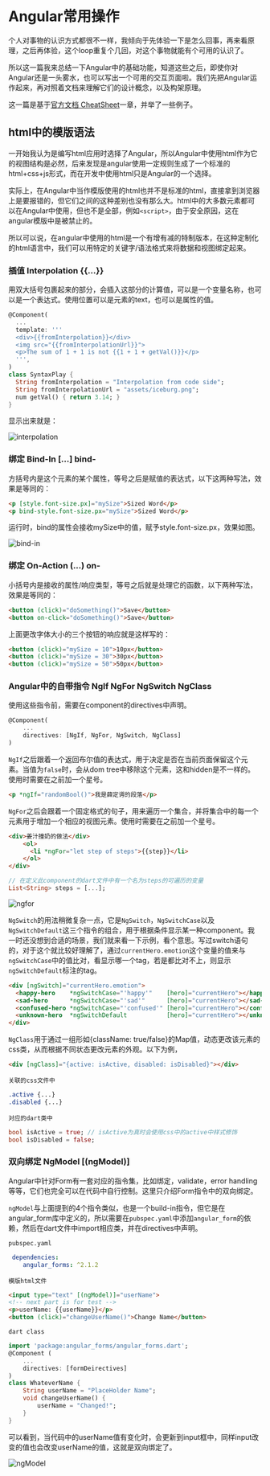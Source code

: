 # Angular常用操作

个人对事物的认识方式都很不一样，我倾向于先体验一下是怎么回事，再来看原理，之后再体验，这个loop重复个几回，对这个事物就能有个可用的认识了。

所以这一篇我来总结一下Angular中的基础功能，知道这些之后，即使你对Angular还是一头雾水，也可以写出一个可用的交互页面啦。我们先把Angular运作起来，再对照着文档来理解它们的设计概念，以及构架原理。

这一篇是基于[官方文档 CheatSheet](https://webdev.dartlang.org/angular/cheatsheet)一章，并举了一些例子。

## html中的模版语法

一开始我认为是编写html应用时选择了Angular，所以Angular中使用html作为它的视图结构是必然，后来发现是angular使用一定规则生成了一个标准的html+css+js形式，而在开发中使用html只是Angular的一个选择。

实际上，在Angular中当作模版使用的html也并不是标准的html，直接拿到浏览器上是要报错的，但它们之间的这种差别也没有那么大。html中的大多数元素都可以在Angular中使用，但也不是全部，例如`<script>`，由于安全原因，这在angular模版中是被禁止的。

所以可以说，在angular中使用的html是一个有增有减的特制版本，在这种定制化的html语言中，我们可以用特定的关键字/语法格式来将数据和视图绑定起来。

### 插值 Interpolation {{…}}

用双大括号包裹起来的部分，会插入这部分的计算值，可以是一个变量名称，也可以是一个表达式。使用位置可以是元素的text，也可以是属性的值。
``` dart
@Component(
  ...
  template: ''' 
  <div>{{fromInterpolation}}</div>
  <img src="{{fromInterpolationUrl}}">
  <p>The sum of 1 + 1 is not {{1 + 1 + getVal()}}</p>
  ''',
)
class SyntaxPlay {
  String fromInterpolation = "Interpolation from code side";
  String fromInterpolationUrl = "assets/iceburg.png";
  num getVal() { return 3.14; }
}
```
显示出来就是：

![interpolation](src_5_interpolation.png)

### 绑定 Bind-In [...] bind-

方括号内是这个元素的某个属性，等号之后是赋值的表达式，以下这两种写法，效果是等同的：

``` html
<p [style.font-size.px]="mySize">Sized Word</p>
<p bind-style.font-size.px="mySize">Sized Word</p>
```
运行时，bind的属性会接收mySize中的值，赋予style.font-size.px，效果如图。

![bind-in](src_5_bind_in.gif)

### 绑定 On-Action (...) on-

小括号内是接收的属性/响应类型，等号之后就是处理它的函数，以下两种写法，效果是等同的：

``` html
<button (click)="doSomething()">Save</button>
<button on-click="doSomething()">Save</button>
```

上面更改字体大小的三个按钮的响应就是这样写的：
``` html
<button (click)="mySize = 10">10px</button>
<button (click)="mySize = 30">30px</button>
<button (click)="mySize = 50">50px</button>
```

### Angular中的自带指令 NgIf NgFor NgSwitch NgClass

使用这些指令前，需要在component的directives中声明。

``` dart
@Component(
    ...
    directives: [NgIf, NgFor, NgSwitch, NgClass]
)
```

`NgIf`之后跟着一个返回布尔值的表达式，用于决定是否在当前页面保留这个元素。当值为`false`时，会从dom tree中移除这个元素，这和hidden是不一样的。使用时需要在之前加一个星号。

``` html
<p *ngIf="randomBool()">我是薛定谔的段落</p>
```

`NgFor`之后会跟着一个固定格式的句子，用来遍历一个集合，并将集合中的每一个元素用于增加一个相应的视图元素。使用时需要在之前加一个星号。

``` html
<div>姜汁撞奶的做法</div>
    <ol>
      <li *ngFor="let step of steps">{{step}}</li>
    </ol>
</div>
```
``` dart
// 在定义此component的dart文件中有一个名为steps的可遍历的变量
List<String> steps = [...];
```
![ngfor](src_5_ngfor.png)

`NgSwitch`的用法稍微复杂一点，它是`NgSwitch`，`NgSwitchCase`以及`NgSwitchDefault`这三个指令的组合，用于根据条件显示某一种component。我一时还没想到合适的场景，我们就来看一下示例，看个意思。写过switch语句的，对于这个就比较好理解了，通过`currentHero.emotion`这个变量的值来与`ngSwitchCase`中的值比对，看显示哪一个tag，若是都比对不上，则显示`ngSwitchDefault`标注的tag。

``` html
<div [ngSwitch]="currentHero.emotion">
  <happy-hero    *ngSwitchCase="'happy'"    [hero]="currentHero"></happy-hero>
  <sad-hero      *ngSwitchCase="'sad'"      [hero]="currentHero"></sad-hero>
  <confused-hero *ngSwitchCase="'confused'" [hero]="currentHero"></confused-hero>
  <unknown-hero  *ngSwitchDefault           [hero]="currentHero"></unknown-hero>
</div>
```

`NgClass`用于通过一组形如{className: true/false}的Map值，动态更改该元素的css类，从而根据不同状态更改元素的外观。以下为例，

``` html
<div [ngClass]="{active: isActive, disabled: isDisabled}"></div>
```
`关联的css文件中`
``` css
.active {...}
.disabled {...}
```
`对应的dart类中`
``` dart
bool isActive = true; // isActive为真时会使用css中的active中样式修饰
bool isDisabled = false;
```

### 双向绑定 NgModel [(ngModel)]

Angular中针对Form有一套对应的指令集，比如绑定，validate，error handling等等，它们也完全可以在代码中自行控制。这里只介绍Form指令中的双向绑定。

`ngModel`与上面提到的4个指令类似，也是一个build-in指令，但它是在angular_form库中定义的，所以需要在`pubspec.yaml`中添加`angular_form`的依赖，然后在dart文件中import相应类，并在directives中声明。

`pubspec.yaml`
``` yaml
 dependencies:
    angular_forms: ^2.1.2
```
`模版html文件`
``` html
<input type="text" [(ngModel)]="userName">
<!-- next part is for test -->
<p>userName: {{userName}}</p>
<button (click)="changeUserName()">Change Name</button>
```
`dart class`
``` dart
import 'package:angular_forms/angular_forms.dart';
@Component (
    ...
    directives: [formDeirectives]
)
class WhateverName {
    String userName = "PlaceHolder Name";
    void changeUserName() {
        userName = "Changed!";
    }
}
```
可以看到，当代码中的userName值有变化时，会更新到input框中，同样input改变的值也会改变userName的值，这就是双向绑定了。

![ngModel](src_5_ngModel.gif)